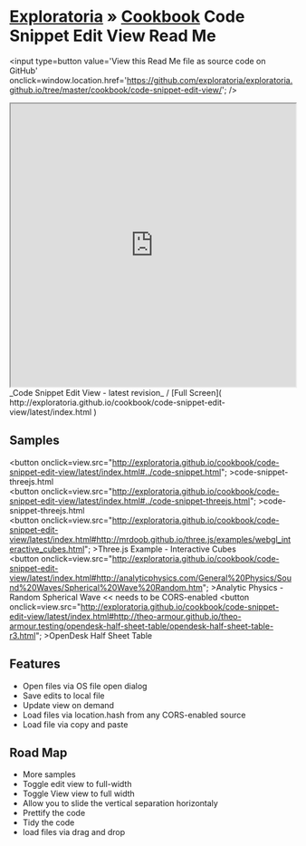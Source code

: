 [Exploratoria]( http://exploratoria.github.io ) &raquo; [Cookbook]( http://exploratoria.github.io/cookbook/ )
Code Snippet Edit View Read Me
===

<span style=display:none; >[View this Read Me file as a web page]( http://exploratoria.github.io/cookbook/code-snippet-edit-view/ "View file as a web page." ) </span>
<input type=button value='View this Read Me file as source code on GitHub' onclick=window.location.href='https://github.com/exploratoria/exploratoria.github.io/tree/master/cookbook/code-snippet-edit-view/'; />

<iframe id=view src="http://exploratoria.github.io/cookbook/code-snippet-edit-view/latest/index.html" width=100% height=500px style='overflow: hidden;' ></iframe>  
_Code Snippet Edit View - latest revision_ / [Full Screen]( http://exploratoria.github.io/cookbook/code-snippet-edit-view/latest/index.html )

## Samples

<span style=display:none; >[For the following samples to display view this Read Me file as a web page]( http://exploratoria.github.io/cookbook/code-snippet-edit-view/ "View file as a web page." ) </span>

<button onclick=view.src="http://exploratoria.github.io/cookbook/code-snippet-edit-view/latest/index.html#../code-snippet.html"; >code-snippet-threejs.html</button>  
<button onclick=view.src="http://exploratoria.github.io/cookbook/code-snippet-edit-view/latest/index.html#../code-snippet-threejs.html"; >code-snippet-threejs.html</button>  
<button onclick=view.src="http://exploratoria.github.io/cookbook/code-snippet-edit-view/latest/index.html#http://mrdoob.github.io/three.js/examples/webgl_interactive_cubes.html"; >Three.js Example - Interactive Cubes</button>  
<button onclick=view.src="http://exploratoria.github.io/cookbook/code-snippet-edit-view/latest/index.html#http://analyticphysics.com/General%20Physics/Sound%20Waves/Spherical%20Wave%20Random.htm"; >Analytic Physics - Random Spherical Wave</button>  << needs to be CORS-enabled 
<button onclick=view.src="http://exploratoria.github.io/cookbook/code-snippet-edit-view/latest/index.html#http://theo-armour.github.io/theo-armour.testing/opendesk-half-sheet-table/opendesk-half-sheet-table-r3.html"; >OpenDesk Half Sheet Table</button>

## Features

* Open files via OS file open dialog
* Save edits to local file
* Update view on demand
* Load files via location.hash from any CORS-enabled source
* Load file via copy and paste


## Road Map

* More samples
* Toggle edit view to full-width
* Toggle View view to full width
* Allow you to slide the vertical separation horizontaly
* Prettify the code
* Tidy the code
* load files via drag and drop



